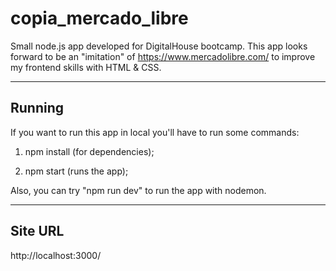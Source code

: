 # copia_mercado_libre

Small node.js app developed for DigitalHouse bootcamp.
This app looks forward to be an "imitation" of https://www.mercadolibre.com/ to improve my frontend skills with HTML & CSS.

----
## Running

If you want to run this app in local you'll have to run some commands:

1. npm install (for dependencies);

2. npm start (runs the app);

Also, you can try "npm run dev" to run the app with nodemon.

----
## Site URL

http://localhost:3000/
